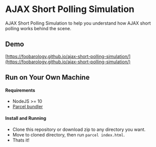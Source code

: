 # AJAX Short Polling Simulation

AJAX Short Polling Simulation to help you understand how AJAX short polling works behind the scene.

## Demo

[https://foobarology.github.io/ajax-short-polling-simulation/](https://foobarology.github.io/ajax-short-polling-simulation/)

## Run on Your Own Machine

#### Requirements

* NodeJS >= 10
* [Parcel bundler](https://parceljs.org)

#### Install and Running

* Clone this repository or download zip to any directory you want.
* Move to cloned directory, then run `parcel index.html`.
* Thats it!

